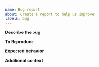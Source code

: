 ```yaml
---
name: Bug report
about: Create a report to help us improve
labels: bug
---
```


**Describe the bug**

**To Reproduce**

**Expected behavior**

**Additional context**
